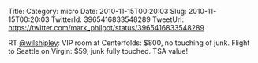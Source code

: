 Title: 
Category: micro
Date: 2010-11-15T00:20:03
Slug: 2010-11-15T00:20:03
TwitterId: 3965416833548289
TweetUrl: https://twitter.com/mark_philpot/status/3965416833548289

RT [@wilshipley](https://twitter.com/wilshipley): VIP room at Centerfolds: $800, no touching of junk. Flight to Seattle on Virgin: $59, junk fully touched. TSA value!